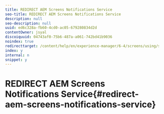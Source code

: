 ```yaml
---
title: REDIRECT AEM Screens Notifications Service
seo-title: REDIRECT AEM Screens Notifications Service
description: null
seo-description: null
uuid: ed6c328a-fb60-4cd0-ac05-679280834d2d
contentOwner: jsyal
discoiquuid: 04743af0-75b6-487a-a061-742bd41b9036
noindex: true
redirecttarget: /content/help/en/experience-manager/6-4/screens/using/screens-notifications-service
index: y
internal: n
snippet: y
---
```


# REDIRECT AEM Screens Notifications Service{#redirect-aem-screens-notifications-service}

